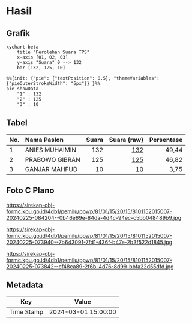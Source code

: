# Hasil

## Grafik

```mermaid
xychart-beta
    title "Perolehan Suara TPS"
    x-axis [01, 02, 03]
    y-axis "Suara" 0 --> 132
    bar [132, 125, 10]
```

```mermaid
%%{init: {"pie": {"textPosition": 0.5}, "themeVariables": {"pieOuterStrokeWidth": "5px"}} }%%
pie showData
    "1" : 132
    "2" : 125
    "3" : 10
```

## Tabel

| No. | Nama Paslon    | Suara | Suara (raw) | Persentase |
|:--- |:-------------- | -----:| -----------:| ----------:|
| 1   | ANIES MUHAIMIN | 132   | [132][p-1]  | 49,44      |
| 2   | PRABOWO GIBRAN | 125   | [125][p-2]  | 46,82      |
| 3   | GANJAR MAHFUD  | 10    | [10][p-3]   | 3,75       |


[p-1]: https://github.com/gigit-pemilu/pemilu-2024-81-maluku/blob/main/pilpres/hitung-suara/sub/81-maluku/sub/01-maluku-tengah/sub/15-leihitu/sub/2015-mamala/sub/007-tps/sub/paslon-1.txt
[p-2]: https://github.com/gigit-pemilu/pemilu-2024-81-maluku/blob/main/pilpres/hitung-suara/sub/81-maluku/sub/01-maluku-tengah/sub/15-leihitu/sub/2015-mamala/sub/007-tps/sub/paslon-2.txt
[p-3]: https://github.com/gigit-pemilu/pemilu-2024-81-maluku/blob/main/pilpres/hitung-suara/sub/81-maluku/sub/01-maluku-tengah/sub/15-leihitu/sub/2015-mamala/sub/007-tps/sub/paslon-3.txt

## Foto C Plano

https://sirekap-obj-formc.kpu.go.id/4db1/pemilu/ppwp/81/01/15/20/15/8101152015007-20240225-084204--0b46e69e-84da-4d4c-94ec-c5bb048489b9.jpg

https://sirekap-obj-formc.kpu.go.id/4db1/pemilu/ppwp/81/01/15/20/15/8101152015007-20240225-073940--7b643091-7fd1-436f-b47e-2b3f522d1845.jpg

https://sirekap-obj-formc.kpu.go.id/4db1/pemilu/ppwp/81/01/15/20/15/8101152015007-20240225-073842--cf48ca89-2f6b-4d76-8d99-bbfa22d55dfd.jpg


## Metadata

| Key        | Value               |
| ---------- | ------------------- |
| Time Stamp | 2024-03-01 15:00:00 |



